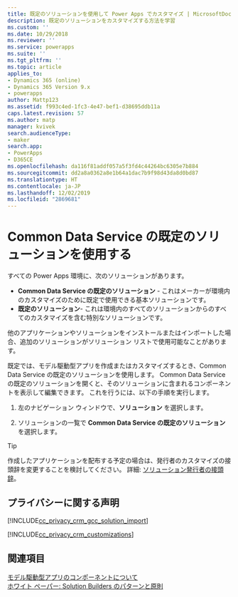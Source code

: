 ```yaml
---
title: 既定のソリューションを使用して Power Apps でカスタマイズ | MicrosoftDocs
description: 既定のソリューションをカスタマイズする方法を学習
ms.custom: ''
ms.date: 10/29/2018
ms.reviewer: ''
ms.service: powerapps
ms.suite: ''
ms.tgt_pltfrm: ''
ms.topic: article
applies_to:
- Dynamics 365 (online)
- Dynamics 365 Version 9.x
- powerapps
author: Mattp123
ms.assetid: f993c4ed-1fc3-4e47-bef1-d38695ddb11a
caps.latest.revision: 57
ms.author: matp
manager: kvivek
search.audienceType:
- maker
search.app:
- PowerApps
- D365CE
ms.openlocfilehash: da116f81addf057a5f3fd4c44264bc6305e7b884
ms.sourcegitcommit: dd2a8a0362a8e1b64a1dac7b9f98d43da8d0bd87
ms.translationtype: HT
ms.contentlocale: ja-JP
ms.lasthandoff: 12/02/2019
ms.locfileid: "2869681"
---
```

# <a name="use-the-common-data-services-default-solution"></a>Common Data Service の既定のソリューションを使用する  
  
 すべての Power Apps 環境に、次のソリューションがあります。
-   **Common Data Service の既定のソリューション** - これはメーカーが環境内のカスタマイズのために既定で使用できる基本ソリューションです。
-   **既定のソリューション**- これは環境内のすべてのソリューションからのすべてのカスタマイズを含む特別なソリューションです。 
<!-- **Base Custom Controls Core** - This solution includes a core set of controls. Controls are used in user interface elements, such as fields, lists, and views. -->

他のアプリケーションやソリューションをインストールまたはインポートした場合、追加のソリューションがソリューション リストで使用可能なことがあります。 

既定では、モデル駆動型アプリを作成またはカスタマイズするとき、Common Data Service の既定のソリューションを使用します。 Common Data Service の既定のソリューションを開くと、そのソリューションに含まれるコンポーネントを表示して編集できます。 これを行うには、以下の手順を実行します。
 
1.  左のナビゲーション ウィンドウで、**ソリューション** を選択します。

2.  ソリューションの一覧で **Common Data Service の既定のソリューション** を選択します。
  
> [!TIP]
>  作成したアプリケーションを配布する予定の場合は、発行者のカスタマイズの接頭辞を変更することを検討してください。 詳細: [ソリューション発行者の接頭辞](change-solution-publisher-prefix.md)。  
  
<a name="BKMK_PrivacyNotice"></a>   

## <a name="privacy-notices"></a>プライバシーに関する声明  
 [!INCLUDE[cc_privacy_crm_gcc_solution_import](../../includes/cc-privacy-crm-gcc-solution-import.md)]  
  
 [!INCLUDE[cc_privacy_crm_customizations](../../includes/cc-privacy-crm-customizations.md)]  
  
## <a name="see-also"></a>関連項目  
[モデル駆動型アプリのコンポーネントについて](../model-driven-apps/model-driven-app-components.md)
 <br/>
 [ホワイト ペーパー: Solution Builders のパターンと原則](https://go.microsoft.com/fwlink/p/?LinkID=533946)
